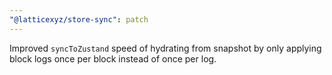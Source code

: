```yaml
---
"@latticexyz/store-sync": patch
---
```


Improved `syncToZustand` speed of hydrating from snapshot by only applying block logs once per block instead of once per log.
